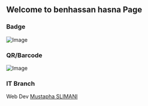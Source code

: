 ## Welcome to benhassan hasna Page


### Badge
![Image](badges/benhassanhasna.png)

### QR/Barcode
![Image](qr/qr_benhassanhasna.png)
### IT Branch
Web Dev
[Mustapha SLIMANI](./mustaphaslimani.md)

